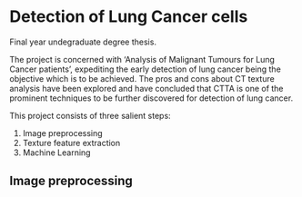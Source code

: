# Detection of Lung Cancer cells

Final year undegraduate degree thesis.

The project is concerned with ‘Analysis of Malignant Tumours for Lung Cancer patients’, expediting the early detection of lung cancer being the objective which is to be achieved. The pros and cons about CT texture analysis have been explored and have concluded that CTTA is one of the prominent techniques to be further discovered for detection of lung cancer.

This project consists of three salient steps:

1. Image preprocessing
2. Texture feature extraction
3. Machine Learning

## Image preprocessing
